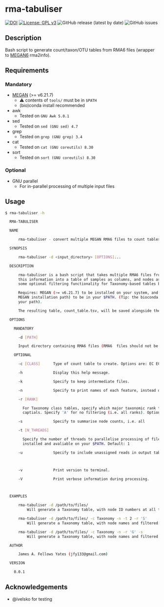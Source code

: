 # rma-tabuliser

[![DOI](https://zenodo.org/badge/DOI/10.5281/zenodo.5018140.svg)](https://doi.org/10.5281/zenodo.5018140) [![License: GPL v3](https://img.shields.io/badge/License-GPLv3-blue.svg)](https://www.gnu.org/licenses/gpl-3.0) ![GitHub release (latest by date)](https://img.shields.io/github/v/release/jfy133/rma-tabuliser) ![GitHub issues](https://img.shields.io/github/issues/jfy133/rma-tabuliser)

## Description

Bash script to generate count/taxon/OTU tables from RMA6 files (wrapper to
[MEGAN6](https://software-ab.informatik.uni-tuebingen.de/download/megan6/welcome.html) rma2info).

## Requirements

### Mandatory

* [MEGAN](https://software-ab.informatik.uni-tuebingen.de/download/megan6/welcome.html) (>= v6.21.7)
  * ⚠️ contents of `tools/` must be in `$PATH`
  * (bio)conda install recommended
* awk
  * Tested on `GNU Awk 5.0.1` 
* sed
  * Tested on `sed (GNU sed) 4.7`
* grep
  * Tested on `grep (GNU grep) 3.4`
* cat
  * Tested on `cat (GNU coreutils) 8.30` 
* sort
  * Tested on `sort (GNU coreutils) 8.30` 

### Optional

* GNU parallel
  * For in-parallel processing of multiple input files

## Usage

```bash
$ rma-tabuliser -h

  RMA-TABULISER

  NAME

      rma-tabuliser - convert multiple MEGAN RMA6 files to count tables

  SYNOPSIS

      rma-tabuliser -d <input_directory> [OPTIONS]...

  DESCRIPTION

      rma-tabuliser is a bash script that takes multiple RMA6 files from MEGAN, extracts nodes and counts, and merges
      this information into a table of samples as columns, and nodes as rows, aligned reads in cells. It also allows
      some optional filtering functionality for Taxonomy-based tables based on taxonomic levels.

      Requires: MEGAN (>= v6.21.7) to be installed on your system, and the contents of the tools/ directory (in the
      MEGAN installation path) to be in your $PATH. (Tip: the bioconda version of MEGAN puts these tools already in
      your path).

      The resulting table, count_table.tsv, will be saved alongside the RMA6 files.

  OPTIONS

    MANDATORY

      -d [PATH]

      Input directory containing RMA6 files (RMA6  files should not be in in daughter-directories!)

    OPTIONAL

      -c [CLASS]      Type of count table to create. Options are: EC EGGNOG GTDB INTERPRO2GO KEGG SEED Taxonomy. Default: Taxonomy

      -h              Display this help message.

      -k              Specify to keep intermediate files.

      -n              Specify to print names of each feature, instead of ID numbers.

      -r [RANK]

        For Taxonomy class tables, specify which major taxonomic rank to filter from. Use first letter of the rank in
        captials. Specify 'A' for no filtering (i.e. all ranks). Options are: A D K P C O F G S. Default A

      -s              Specify to summarise node counts, i.e. all

      -t [N_THREADS]

        Specify the number of threads to parallelise processing of files. Note: this requires GNU parallel to be
        installed and avaliable on your $PATH. Default: 1

      -u              Specify to include unassigned reads in output table.



      -v              Print version to terminal.

      -V              Print verbose information during processing.



  EXAMPLES

      rma-tabuliser -d /path/to/files/
          Will generate a Taxonomy table, with node ID numbers at all taxonomic levels.

      rma-tabuliser -d /path/to/files/ -c Taxonomy -n -t 2 -r 'S'
          Will generate a Taxonomy table, with node names and filtered to S(pecies) level, processing 2 files at a time.

      rma-tabuliser -d /path/to/files/ -c Taxonomy -n -r 'G' -s
          Will generate a Taxonomy table, with node names and filtered to G(enus) level with counts on daughter nodes included in genus count.

  AUTHOR

      James A. Fellows Yates (jfy133@gmail.com)

  VERSION

    0.0.1


```

## Acknowledgements

- @ivelsko for testing
